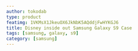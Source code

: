 ```yaml
---
author: tokodab
type: product
featimg: 1VKMsX1JkeuOX6JkNbK5AQddjFwHYKGJ6
title: Disney inside out Samsung Galaxy S9 Case
tags: [samsung, galaxy, s9]
category: [samsung]
---
```

